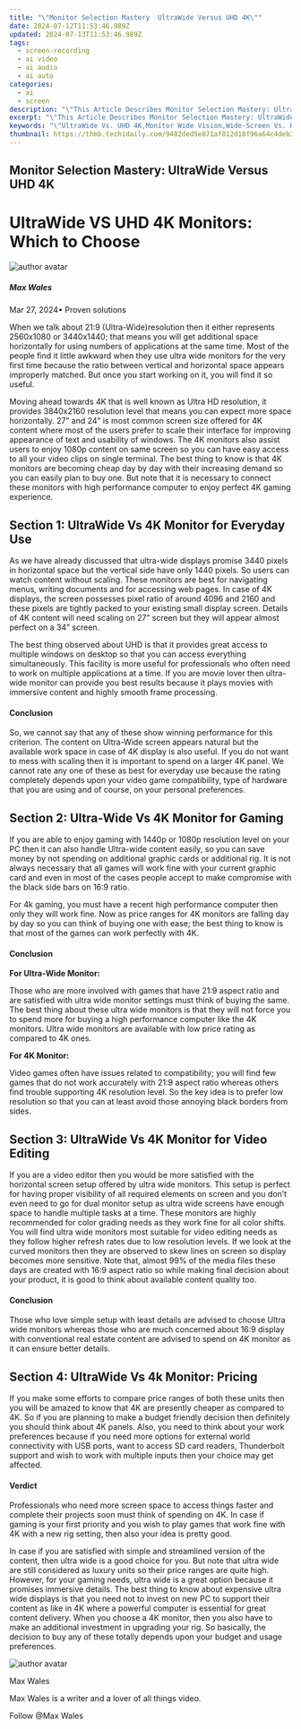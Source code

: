 ```yaml
---
title: "\"Monitor Selection Mastery  UltraWide Versus UHD 4K\""
date: 2024-07-12T11:53:46.989Z
updated: 2024-07-13T11:53:46.989Z
tags: 
  - screen-recording
  - ai video
  - ai audio
  - ai auto
categories: 
  - ai
  - screen
description: "\"This Article Describes Monitor Selection Mastery: UltraWide Versus UHD 4K\""
excerpt: "\"This Article Describes Monitor Selection Mastery: UltraWide Versus UHD 4K\""
keywords: "\"UltraWide Vs. UHD 4K,Monitor Wide Vision,Wide-Screen Vs. High-Quality,Screen Width Mastery,UltraWide TV Guide,UHD 4K Oversize,Widescreen Monitors\""
thumbnail: https://thmb.techidaily.com/9482ded5e871af812d18f96a64c4deb315943988e9201916667eb608e7a9ffd3.jpg
---
```


## Monitor Selection Mastery: UltraWide Versus UHD 4K

# UltraWide VS UHD 4K Monitors: Which to Choose

![author avatar](https://images.wondershare.com/filmora/article-images/max-wales-author.jpg)

##### Max Wales

 Mar 27, 2024• Proven solutions

 When we talk about 21:9 (Ultra-Wide)resolution then it either represents 2560x1080 or 3440x1440; that means you will get additional space horizontally for using numbers of applications at the same time. Most of the people find it little awkward when they use ultra wide monitors for the very first time because the ratio between vertical and horizontal space appears improperly matched. But once you start working on it, you will find it so useful.

 Moving ahead towards 4K that is well known as Ultra HD resolution, it provides 3840x2160 resolution level that means you can expect more space horizontally. 27” and 24” is most common screen size offered for 4K content where most of the users prefer to scale their interface for improving appearance of text and usability of windows. The 4K monitors also assist users to enjoy 1080p content on same screen so you can have easy access to all your video clips on single terminal. The best thing to know is that 4K monitors are becoming cheap day by day with their increasing demand so you can easily plan to buy one. But note that it is necessary to connect these monitors with high performance computer to enjoy perfect 4K gaming experience.

## Section 1: UltraWide Vs 4K Monitor for Everyday Use

 As we have already discussed that ultra-wide displays promise 3440 pixels in horizontal space but the vertical side have only 1440 pixels. So users can watch content without scaling. These monitors are best for navigating menus, writing documents and for accessing web pages. In case of 4K displays, the screen possesses pixel ratio of around 4096 and 2160 and these pixels are tightly packed to your existing small display screen. Details of 4K content will need scaling on 27” screen but they will appear almost perfect on a 34” screen.

 The best thing observed about UHD is that it provides great access to multiple windows on desktop so that you can access everything simultaneously. This facility is more useful for professionals who often need to work on multiple applications at a time. If you are movie lover then ultra-wide monitor can provide you best results because it plays movies with immersive content and highly smooth frame processing.

#### Conclusion

 So, we cannot say that any of these show winning performance for this criterion. The content on Ultra-Wide screen appears natural but the available work space in case of 4K display is also useful. If you do not want to mess with scaling then it is important to spend on a larger 4K panel. We cannot rate any one of these as best for everyday use because the rating completely depends upon your video game compatibility, type of hardware that you are using and of course, on your personal preferences.

## Section 2: Ultra-Wide Vs 4K Monitor for Gaming

 If you are able to enjoy gaming with 1440p or 1080p resolution level on your PC then it can also handle Ultra-wide content easily, so you can save money by not spending on additional graphic cards or additional rig. It is not always necessary that all games will work fine with your current graphic card and even in most of the cases people accept to make compromise with the black side bars on 16:9 ratio.

 For 4k gaming, you must have a recent high performance computer then only they will work fine. Now as price ranges for 4K monitors are falling day by day so you can think of buying one with ease; the best thing to know is that most of the games can work perfectly with 4K.

#### Conclusion

**For Ultra-Wide Monitor:**

 Those who are more involved with games that have 21:9 aspect ratio and are satisfied with ultra wide monitor settings must think of buying the same. The best thing about these ultra wide monitors is that they will not force you to spend more for buying a high performance computer like the 4K monitors. Ultra wide monitors are available with low price rating as compared to 4K ones.

**For 4K Monitor:**

 Video games often have issues related to compatibility; you will find few games that do not work accurately with 21:9 aspect ratio whereas others find trouble supporting 4K resolution level. So the key idea is to prefer low resolution so that you can at least avoid those annoying black borders from sides.

## Section 3: UltraWide Vs 4K Monitor for Video Editing

 If you are a video editor then you would be more satisfied with the horizontal screen setup offered by ultra wide monitors. This setup is perfect for having proper visibility of all required elements on screen and you don’t even need to go for dual monitor setup as ultra wide screens have enough space to handle multiple tasks at a time. These monitors are highly recommended for color grading needs as they work fine for all color shifts. You will find ultra wide monitors most suitable for video editing needs as they follow higher refresh rates due to low resolution levels. If we look at the curved monitors then they are observed to skew lines on screen so display becomes more sensitive. Note that, almost 99% of the media files these days are created with 16:9 aspect ratio so while making final decision about your product, it is good to think about available content quality too.

#### Conclusion

 Those who love simple setup with least details are advised to choose Ultra wide monitors whereas those who are much concerned about 16:9 display with conventional real estate content are advised to spend on 4K monitor as it can ensure better details.

## Section 4: UltraWide Vs 4k Monitor: Pricing

 If you make some efforts to compare price ranges of both these units then you will be amazed to know that 4K are presently cheaper as compared to 4K. So if you are planning to make a budget friendly decision then definitely you should think about 4K panels. Also, you need to think about your work preferences because if you need more options for external world connectivity with USB ports, want to access SD card readers, Thunderbolt support and wish to work with multiple inputs then your choice may get affected.

#### Verdict

 Professionals who need more screen space to access things faster and complete their projects soon must think of spending on 4K. In case if gaming is your first priority and you wish to play games that work fine with 4K with a new rig setting, then also your idea is pretty good.

 In case if you are satisfied with simple and streamlined version of the content, then ultra wide is a good choice for you. But note that ultra wide are still considered as luxury units so their price ranges are quite high. However, for your gaming needs, ultra wide is a great option because it promises immersive details. The best thing to know about expensive ultra wide displays is that you need not to invest on new PC to support their content as like in 4K where a powerful computer is essential for great content delivery. When you choose a 4K monitor, then you also have to make an additional investment in upgrading your rig. So basically, the decision to buy any of these totally depends upon your budget and usage preferences.

![author avatar](https://images.wondershare.com/filmora/article-images/max-wales-author.jpg)

Max Wales

Max Wales is a writer and a lover of all things video.

Follow @Max Wales


<ins class="adsbygoogle"
     style="display:block"
     data-ad-format="autorelaxed"
     data-ad-client="ca-pub-7571918770474297"
     data-ad-slot="1223367746"></ins>



<ins class="adsbygoogle"
     style="display:block"
     data-ad-client="ca-pub-7571918770474297"
     data-ad-slot="8358498916"
     data-ad-format="auto"
     data-full-width-responsive="true"></ins>





